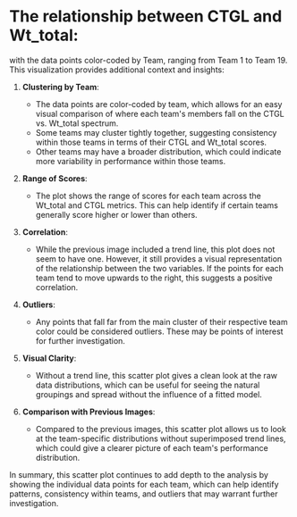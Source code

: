 # The relationship between CTGL and Wt_total:

 with the data points color-coded by Team, ranging from Team 1 to Team 19. This visualization provides additional context and insights:

1. **Clustering by Team**:
   - The data points are color-coded by team, which allows for an easy visual comparison of where each team's members fall on the CTGL vs. Wt_total spectrum.
   - Some teams may cluster tightly together, suggesting consistency within those teams in terms of their CTGL and Wt_total scores.
   - Other teams may have a broader distribution, which could indicate more variability in performance within those teams.

2. **Range of Scores**:
   - The plot shows the range of scores for each team across the Wt_total and CTGL metrics. This can help identify if certain teams generally score higher or lower than others.

3. **Correlation**:
   - While the previous image included a trend line, this plot does not seem to have one. However, it still provides a visual representation of the relationship between the two variables. If the points for each team tend to move upwards to the right, this suggests a positive correlation.

4. **Outliers**:
   - Any points that fall far from the main cluster of their respective team color could be considered outliers. These may be points of interest for further investigation.

5. **Visual Clarity**:
   - Without a trend line, this scatter plot gives a clean look at the raw data distributions, which can be useful for seeing the natural groupings and spread without the influence of a fitted model.

6. **Comparison with Previous Images**:
   - Compared to the previous images, this scatter plot allows us to look at the team-specific distributions without superimposed trend lines, which could give a clearer picture of each team's performance distribution.

In summary, this scatter plot continues to add depth to the analysis by showing the individual data points for each team, which can help identify patterns, consistency within teams, and outliers that may warrant further investigation.